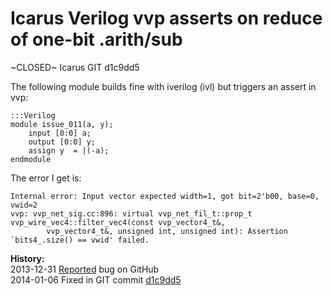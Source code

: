 
Icarus Verilog vvp asserts on reduce of one-bit .arith/sub
==========================================================

~CLOSED~ Icarus GIT d1c9dd5

The following module builds fine with iverilog (ivl) but triggers an assert in vvp:

    :::Verilog
    module issue_011(a, y);
        input [0:0] a;
        output [0:0] y;
        assign y  = |(-a);
    endmodule

The error I get is:

    Internal error: Input vector expected width=1, got bit=2'b00, base=0, vwid=2
    vvp: vvp_net_sig.cc:896: virtual vvp_net_fil_t::prop_t vvp_wire_vec4::filter_vec4(const vvp_vector4_t&,
    		vvp_vector4_t&, unsigned int, unsigned int): Assertion `bits4_.size() == vwid' failed.

**History:**  
2013-12-31 [Reported](https://github.com/steveicarus/iverilog/issues/6) bug on GitHub  
2014-01-06 Fixed in GIT commit [d1c9dd5](https://github.com/steveicarus/iverilog/commit/d1c9dd554bfd09813a27fec3ab3b3f9fe40f376a)  

